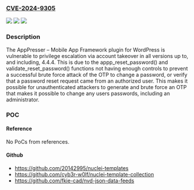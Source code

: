 ### [CVE-2024-9305](https://cve.mitre.org/cgi-bin/cvename.cgi?name=CVE-2024-9305)
![](https://img.shields.io/static/v1?label=Product&message=AppPresser%20%E2%80%93%20Mobile%20App%20Framework&color=blue)
![](https://img.shields.io/static/v1?label=Version&message=*%3C%3D%204.4.4%20&color=brighgreen)
![](https://img.shields.io/static/v1?label=Vulnerability&message=CWE-640%20Weak%20Password%20Recovery%20Mechanism%20for%20Forgotten%20Password&color=brighgreen)

### Description

The AppPresser – Mobile App Framework plugin for WordPress is vulnerable to privilege escalation via account takeover in all versions up to, and including, 4.4.4. This is due to the appp_reset_password() and validate_reset_password() functions not having enough controls to prevent a successful brute force attack of the OTP to change a password, or verify that a password reset request came from an authorized user. This makes it possible for unauthenticated attackers to generate and brute force an OTP that makes it possible to change any users passwords, including an administrator.

### POC

#### Reference
No PoCs from references.

#### Github
- https://github.com/20142995/nuclei-templates
- https://github.com/cyb3r-w0lf/nuclei-template-collection
- https://github.com/fkie-cad/nvd-json-data-feeds

